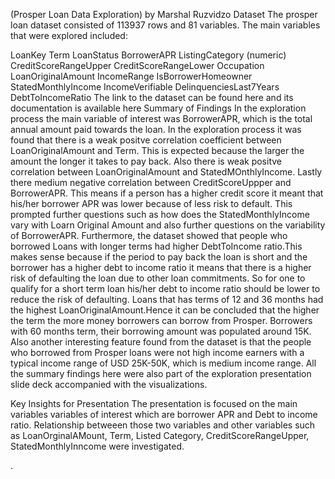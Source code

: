 (Prosper Loan Data Exploration)
by Marshal Ruzvidzo
Dataset
The prosper loan dataset consisted of 113937 rows and 81 variables. The main variables that were explored included:

LoanKey
Term
LoanStatus
BorrowerAPR
ListingCategory (numeric)
CreditScoreRangeUpper
CreditScoreRangeLower
Occupation
LoanOriginalAmount
IncomeRange
IsBorrowerHomeowner
StatedMonthlyIncome
IncomeVerifiable
DelinquenciesLast7Years
DebtToIncomeRatio The link to the dataset can be found here and its documentation is available here
Summary of Findings
In the exploration process the main variable of interest was BorrowerAPR, which is the total annual amount paid towards the loan. In the exploration process it was found that there is a weak positve correlation coefficient between LoanOriginalAmount and Term. This is expected because the larger the amount the longer it takes to pay back. Also there is weak positve correlation between LoanOriginalAmount and StatedMOnthlyIncome. Lastly there medium negative correlation between CreditScoreUppper and BorrowerAPR. This means if a person has a higher credit score it meant that his/her borrower APR was lower because of less risk to default. This prompted further questions such as how does the StatedMonthlyIncome vary with Loarn Original Amount and also further questions on the variability of BorrowerAPR. Furthermore, the dataset showed that people who borrowed Loans with longer terms had higher DebtToIncome ratio.This makes sense because if the period to pay back the loan is short and the borrower has a higher debt to income ratio it means that there is a higher risk of defaulting the loan due to other loan commitments. So for one to qualify for a short term loan his/her debt to income ratio should be lower to reduce the risk of defaulting. Loans that has terms of 12 and 36 months had the highest LoanOriginalAmount.Hence it can be concluded that the higher the term the more money borrowers can borrow from Prosper. Borrowers with 60 months term, their borrowing amount was populated around 15K. Also another interesting feature found from the dataset is that the people who borrowed from Prosper loans were not high income earners with a typical income range of USD 25K-50K, which is medium income range. All the summary findings here were also part of the exploration presentation slide deck accompanied with the visualizations.

Key Insights for Presentation
The presentation is focused on the main variables variables of interest which are borrower APR and Debt to income ratio. Relationship betweeen those two variables and other variables such as LoanOrginalAMount, Term, Listed Category, CreditScoreRangeUpper, StatedMonthlyInncome were investigated.

.
